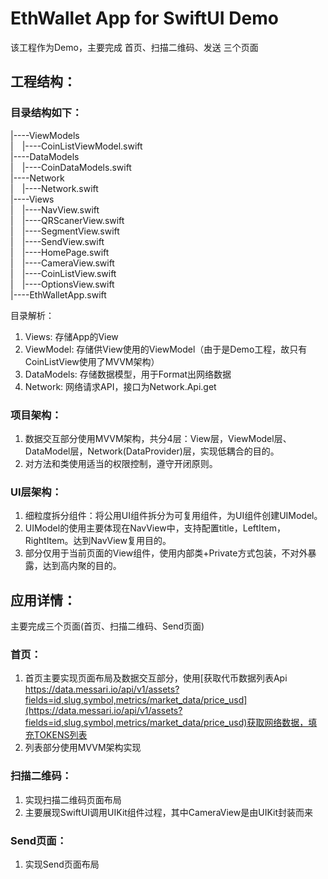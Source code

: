 # EthWallet App for SwiftUI Demo

该工程作为Demo，主要完成 首页、扫描二维码、发送 三个页面

## 工程结构：
### 目录结构如下：
|----ViewModels  
|&emsp;|----CoinListViewModel.swift  
|----DataModels  
|&emsp;|----CoinDataModels.swift  
|----Network  
|&emsp;|----Network.swift  
|----Views  
|&emsp;|----NavView.swift  
|&emsp;|----QRScanerView.swift  
|&emsp;|----SegmentView.swift  
|&emsp;|----SendView.swift  
|&emsp;|----HomePage.swift  
|&emsp;|----CameraView.swift  
|&emsp;|----CoinListView.swift  
|&emsp;|----OptionsView.swift  
|----EthWalletApp.swift  

目录解析：
1. Views: 存储App的View
2. ViewModel: 存储供View使用的ViewModel（由于是Demo工程，故只有CoinListView使用了MVVM架构）
3. DataModels: 存储数据模型，用于Format出网络数据
4. Network: 网络请求API，接口为Network.Api.get

### 项目架构：
1. 数据交互部分使用MVVM架构，共分4层：View层，ViewModel层、DataModel层，Network(DataProvider)层，实现低耦合的目的。  
2. 对方法和类使用适当的权限控制，遵守开闭原则。
### UI层架构：
1. 细粒度拆分组件：将公用UI组件拆分为可复用组件，为UI组件创建UIModel。  
2. UIModel的使用主要体现在NavView中，支持配置title，LeftItem，RightItem。达到NavView复用目的。    
3. 部分仅用于当前页面的View组件，使用内部类+Private方式包装，不对外暴露，达到高内聚的目的。  

## 应用详情：
主要完成三个页面(首页、扫描二维码、Send页面)
### 首页：
1. 首页主要实现页面布局及数据交互部分，使用[获取代币数据列表Api https://data.messari.io/api/v1/assets?fields=id,slug,symbol,metrics/market_data/price_usd](https://data.messari.io/api/v1/assets?fields=id,slug,symbol,metrics/market_data/price_usd)获取网络数据，填充TOKENS列表
2. 列表部分使用MVVM架构实现
### 扫描二维码：
1. 实现扫描二维码页面布局
2. 主要展现SwiftUI调用UIKit组件过程，其中CameraView是由UIKit封装而来
### Send页面：
1. 实现Send页面布局



